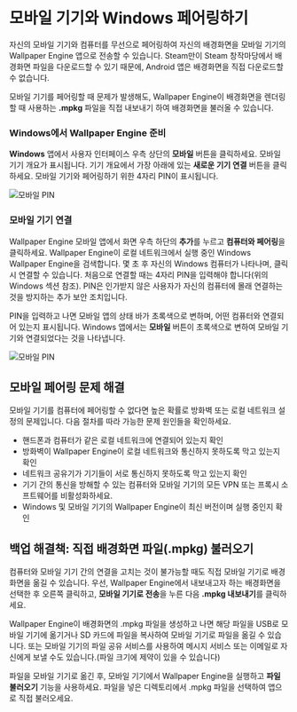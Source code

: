 # 모바일 기기와 Windows 페어링하기

자신의 모바일 기기와 컴퓨터를 무선으로 페어링하여 자신의 배경화면을 모바일 기기의 Wallpaper Engine 앱으로 전송할 수 있습니다. Steam만이 Steam 창작마당에서 배경화면 파일을 다운로드할 수 있기 때문에, Android 앱은 배경화면을 직접 다운로드할 수 없습니다.

모바일 기기를 페어링할 때 문제가 발생해도, Wallpaper Engine이 배경화면을 렌더링할 때 사용하는 **.mpkg** 파일을 직접 내보내기 하여 배경화면을 불러올 수 있습니다.

### Windows에서 Wallpaper Engine 준비

**Windows** 앱에서 사용자 인터페이스 우측 상단의 **모바일** 버튼을 클릭하세요. 모바일 기기 개요가 표시됩니다. 기기 개요에서 가장 아래에 있는 **새로운 기기 연결** 버튼을 클릭하세요. 모바일 기기와 페어링하기 위한 4자리 PIN이 표시됩니다.

![모바일 PIN](/img/faq/mobile_pin.gif)

### 모바일 기기 연결

Wallpaper Engine 모바일 앱에서 화면 우측 하단의 **추가**를 누르고 **컴퓨터와 페어링**을 클릭하세요. Wallpaper Engine이 로컬 네트워크에서 실행 중인 Windows Wallpaper Engine을 검색합니다. 몇 초 후 자신의 Windows 컴퓨터가 나타나며, 클릭 시 연결할 수 있습니다. 처음으로 연결할 때는 4자리 PIN을 입력해야 합니다(위의 Windows 섹션 참조). PIN은 인가받지 않은 사용자가 자신의 컴퓨터에 몰래 연결하는 것을 방지하는 추가 보안 조치입니다.

PIN을 입력하고 나면 모바일 앱의 상태 바가 초록색으로 변하며, 어떤 컴퓨터와 연결되어 있는지 표시됩니다. Windows 앱에서는 **모바일** 버튼이 초록색으로 변하여 모바일 기기와 연결되었다는 것을 나타냅니다.

![모바일 PIN](/img/faq/mobile_pair.gif)

## 모바일 페어링 문제 해결

모바일 기기를 컴퓨터에 페어링할 수 없다면 높은 확률로 방화벽 또는 로컬 네트워크 설정의 문제입니다. 다음 절차를 따라 가능한 문제 원인들을 확인하세요.

* 핸드폰과 컴퓨터가 같은 로컬 네트워크에 연결되어 있는지 확인
* 방화벽이 Wallpaper Engine이 로컬 네트워크와 통신하지 못하도록 막고 있는지 확인
* 네트워크 공유기가 기기들이 서로 통신하지 못하도록 막고 있는지 확인
* 기기 간의 통신을 방해할 수 있는 컴퓨터와 모바일 기기의 모든 VPN 또는 프록시 소프트웨어를 비활성화하세요.
* Windows 및 모바일 기기의 Wallpaper Engine이 최신 버전이며 실행 중인지 확인

## 백업 해결책: 직접 배경화면 파일(.mpkg) 불러오기

컴퓨터와 모바일 기기 간의 연결을 고치는 것이 불가능할 때도 직접 모바일 기기로 배경화면을 옮길 수 있습니다. 우선, Wallpaper Engine에서 내보내고자 하는 배경화면을 선택한 후 오른쪽 클릭하고, **모바일 기기로 전송**을 누른 다음 **.mpkg 내보내기**를 클릭하세요.

Wallpaper Engine이 배경화면의 .mpkg 파일을 생성하고 나면 해당 파일을 USB로 모바일 기기에 옮기거나 SD 카드에 파일을 복사하여 모바일 기기로 파일을 옮길 수 있습니다. 또는 모바일 기기의 파일 공유 서비스를 사용하여 메시지 서비스 또는 이메일로 자신에게 보낼 수도 있습니다.(파일 크기에 제약이 있을 수 있습니다)

파일을 모바일 기기로 옮긴 후, 모바일 기기에서 Wallpaper Engine을 실행하고 **파일 불러오기** 기능을 사용하세요. 파일을 넣은 디렉토리에서 .mpkg 파일을 선택하여 앱으로 직접 불러오세요.